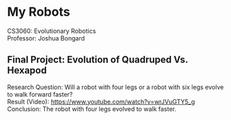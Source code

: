 # My Robots
CS3060: Evolutionary Robotics <br />
Professor: Joshua Bongard <br />
## Final Project: Evolution of Quadruped Vs. Hexapod
Research Question: Will a robot with four legs or a robot with six legs evolve to walk forward faster? <br />
Result (Video): https://www.youtube.com/watch?v=wrJVuGTY5_g <br />
Conclusion: The robot with four legs evolved to walk faster. <br />

